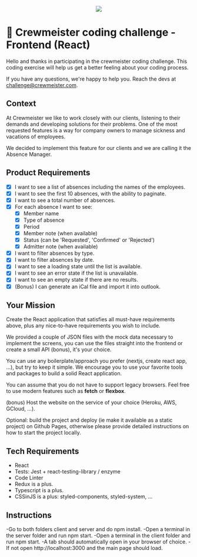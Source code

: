 <p align="center">
  <img src="https://crewmeister.com/images/logo_crewmeister_without_text.svg" />
</p>

# 🚀 Crewmeister coding challenge - Frontend (React)

Hello and thanks in participating in the crewmeister coding challenge. This coding exercise will help us get a better feeling about your coding process.

If you have any questions, we're happy to help you. Reach the devs at challenge@crewmeister.com.

## Context

At Crewmeister we like to work closely with our clients, listening to their demands and developing solutions for their problems. One of the most requested features is a way for company owners to manage sickness and vacations of employees.

We decided to implement this feature for our clients and we are calling it the Absence Manager.

## Product Requirements

- [X] I want to see a list of absences including the names of the employees.
- [X] I want to see the first 10 absences, with the ability to paginate.
- [X] I want to see a total number of absences. 
- [X] For each absence I want to see:
  - [X] Member name
  - [X] Type of absence
  - [X] Period
  - [X] Member note (when available)
  - [X] Status (can be 'Requested', 'Confirmed' or 'Rejected')
  - [X] Admitter note (when available)
- [X] I want to filter absences by type.
- [X] I want to filter absences by date.
- [X] I want to see a loading state until the list is available. 
- [X] I want to see an error state if the list is unavailable.
- [X] I want to see an empty state if there are no results. 
- [X] (Bonus) I can generate an iCal file and import it into outlook.

## Your Mission

Create the React application that satisfies all must-have requirements above, plus any nice-to-have requirements you wish to include.

We provided a couple of JSON files with the mock data necessary to implement the screens, you can use the files straight into the frontend or create a small API (bonus), it's your choice.

You can use any boilerplate/approach you prefer (nextjs, create react app, ...), but try to keep it simple. We encourage you to use your favorite tools and packages to build a solid React application.

You can assume that you do not have to support legacy browsers. Feel free to use modern features such as **fetch** or **flexbox**.

(bonus) Host the website on the service of your choice (Heroku, AWS, GCloud, ...).

Optional: build the project and deploy (ie make it available as a static project) on Github Pages, otherwise please provide detailed instructions on how to start the project locally.

## Tech Requirements

- React
- Tests: Jest + react-testing-library / enzyme
- Code Linter
- Redux is a plus.
- Typescript is a plus.
- CSSinJS is a plus: styled-components, styled-system, ...

## Instructions

-Go to both folders client and server and do npm install.
-Open a terminal in the server folder and run npm start.
-Open a terminal in the client folder and run npm start.
-A tab should automatically open in your browser of choice.
-If not open http://localhost:3000 and the main page should load.


